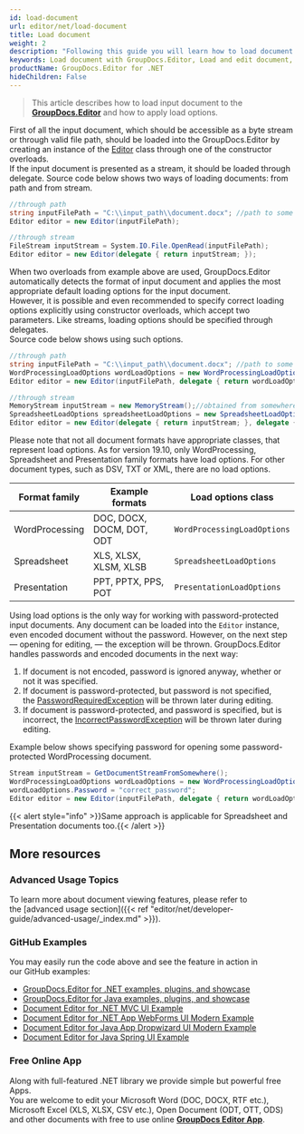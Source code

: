 ```yaml
---
id: load-document
url: editor/net/load-document
title: Load document
weight: 2
description: "Following this guide you will learn how to load document from local disk or file stream for editing with GroupDocs.Editor for .NET API."
keywords: Load document with GroupDocs.Editor, Load and edit document, edit document, edit spreadsheet, edit presentation
productName: GroupDocs.Editor for .NET
hideChildren: False
---
```

> This article describes how to load input document to the [**GroupDocs.Editor**](https://products.groupdocs.com/editor/net) and how to apply load options.

First of all the input document, which should be accessible as a byte stream or through valid file path, should be loaded into the GroupDocs.Editor by creating an instance of the [Editor](https://apireference.groupdocs.com/net/editor/groupdocs.editor/editor) class through one of the constructor overloads.   
If the input document is presented as a stream, it should be loaded through delegate. Source code below shows two ways of loading documents: from path and from stream.

```csharp
//through path
string inputFilePath = "C:\\input_path\\document.docx"; //path to some document
Editor editor = new Editor(inputFilePath);

//through stream
FileStream inputStream = System.IO.File.OpenRead(inputFilePath);
Editor editor = new Editor(delegate { return inputStream; });
```

When two overloads from example above are used, GroupDocs.Editor automatically detects the format of input document and applies the most appropriate default loading options for the input document.   
However, it is possible and even recommended to specify correct loading options explicitly using constructor overloads, which accept two parameters. Like streams, loading options should be specified through delegates.   
Source code below shows using such options.

```csharp
//through path
string inputFilePath = "C:\\input_path\\document.docx"; //path to some document
WordProcessingLoadOptions wordLoadOptions = new WordProcessingLoadOptions();
Editor editor = new Editor(inputFilePath, delegate { return wordLoadOptions; }); //passing path and load options (via delegate) to the constructor

//through stream
MemoryStream inputStream = new MemoryStream();//obtained from somewhere
SpreadsheetLoadOptions spreadsheetLoadOptions = new SpreadsheetLoadOptions();
Editor editor = new Editor(delegate { return inputStream; }, delegate { return spreadsheetLoadOptions; });
```

Please note that not all document formats have appropriate classes, that represent load options. As for version 19.10, only WordProcessing, Spreadsheet and Presentation family formats have load options. For other document types, such as DSV, TXT or XML, there are no load options.

| Format family | Example formats | Load options class |
| --- | --- | --- |
| WordProcessing | DOC, DOCX, DOCM, DOT, ODT | `WordProcessingLoadOptions` |
| Spreadsheet | XLS, XLSX, XLSM, XLSB | `SpreadsheetLoadOptions` |
| Presentation | PPT, PPTX, PPS, POT | `PresentationLoadOptions` |

Using load options is the only way for working with password-protected input documents. Any document can be loaded into the `Editor` instance, even encoded document without the password. However, on the next step — opening for editing, — the exception will be thrown. GroupDocs.Editor handles passwords and encoded documents in the next way:

1.  If document is not encoded, password is ignored anyway, whether or not it was specified.
2.  If document is password-protected, but password is not specified, the [PasswordRequiredException](https://apireference.groupdocs.com/net/editor/groupdocs.editor/passwordrequiredexception) will be thrown later during editing.
3.  If document is password-protected, and password is specified, but is incorrect, the [IncorrectPasswordException](https://apireference.groupdocs.com/net/editor/groupdocs.editor/incorrectpasswordexception) will be thrown later during editing.

Example below shows specifying password for opening some password-protected WordProcessing document.

```csharp
Stream inputStream = GetDocumentStreamFromSomewhere();
WordProcessingLoadOptions wordLoadOptions = new WordProcessingLoadOptions();
wordLoadOptions.Password = "correct_password";
Editor editor = new Editor(inputFilePath, delegate { return wordLoadOptions; });
```

{{< alert style="info" >}}Same approach is applicable for Spreadsheet and Presentation documents too.{{< /alert >}}

## More resources
### Advanced Usage Topics
To learn more about document viewing features, please refer to the [advanced usage section]({{< ref "editor/net/developer-guide/advanced-usage/_index.md" >}}).

### GitHub Examples

You may easily run the code above and see the feature in action in our GitHub examples:
*   [GroupDocs.Editor for .NET examples, plugins, and showcase](https://github.com/groupdocs-editor/GroupDocs.Editor-for-.NET)   
*   [GroupDocs.Editor for Java examples, plugins, and showcase](https://github.com/groupdocs-editor/GroupDocs.Editor-for-Java)    
*   [Document Editor for .NET MVC UI Example](https://github.com/groupdocs-editor/GroupDocs.Editor-for-.NET-MVC)     
*   [Document Editor for .NET App WebForms UI Modern Example](https://github.com/groupdocs-editor/GroupDocs.Editor-for-.NET-WebForms)    
*   [Document Editor for Java App Dropwizard UI Modern Example](https://github.com/groupdocs-editor/GroupDocs.Editor-for-Java-Dropwizard)    
*   [Document Editor for Java Spring UI Example](https://github.com/groupdocs-editor/GroupDocs.Editor-for-Java-Spring)
    
### Free Online App
Along with full-featured .NET library we provide simple but powerful free Apps.  
You are welcome to edit your Microsoft Word (DOC, DOCX, RTF etc.), Microsoft Excel (XLS, XLSX, CSV etc.), Open Document (ODT, OTT, ODS) and other documents with free to use online **[GroupDocs Editor App](https://products.groupdocs.app/editor)**.

